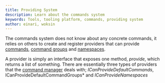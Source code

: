 ```yaml
---
title: Providing System
description: Learn about the commands system
keywords: Tools, tooling platform, commands, providing system
author: einari, woksin
---
```


The commands system does not know about any concrete commands, it relies on others to create and register providers that can provide [commands](../command), [command groups](../command_group) and [namespaces](../namespace).

A provider is simply an interface that exposes one method, *provide*, which returns a list of something. There are essentially three types of providers that the [command manager](../command_manager) deals with; 
*ICanProvideDefaultCommands*, ICanProvideDefaultCommandGroups* and *ICanProvideNamespaces*